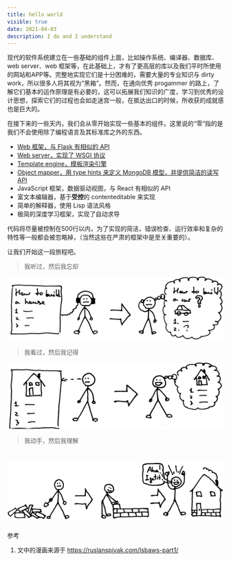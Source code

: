 ```yaml
---
title: hello world
visible: true
date: 2021-04-03
description: I do and I understand
---
```


现代的软件系统建立在一些基础的组件上面，比如操作系统、编译器、数据库、web server、web 框架等，在此基础上，才有了更高层的库以及我们平时所使用的网站和APP等。完整地实现它们是十分困难的，需要大量的专业知识与 dirty work，所以很多人将其视为“黑箱”。然而，在通向优秀 progammer 的路上，了解它们基本的运作原理是有必要的，这可以拓展我们知识的广度，学习到优秀的设计思想，探索它们的过程也会如走迷宫一般，在抵达出口的时候，所收获的成就感也是巨大的。

在接下来的一些天内，我们会从零开始实现一些基本的组件。这里说的“零“指的是我们不会使用除了编程语言及其标准库之外的东西。

* [Web 框架，与 Flask 有相似的 API](#)
* [Web server，实现了 WSGI 协议 ](#)
* [Template engine，模板渲染引擎](#)
* [Object mapper，用 type hints 来定义 MongoDB 模型，并提供简洁的读写  API](#)
* JavaScript 框架，数据驱动视图，与 React 有相似的 API
* 富文本编辑器，基于**受控**的 contenteditable 来实现
* 简单的解释器，使用 Lisp 语法风格
* 极简的深度学习框架，实现了自动求导

代码将尽量被控制在500行以内，为了实现的简洁，错误检查、运行效率和复杂的特性等一般都会被忽略掉，（当然这些在严肃的框架中是至关重要的）。

让我们开始这一段旅程吧。

> 我听过，然后我忘却

![see](./hear.png)

> 我看过，然后我记得

![see](./see.png)

> 我动手，然后我理解

![do](./do.png)
=======
参考

1. 文中的漫画来源于 <https://ruslanspivak.com/lsbaws-part1/>